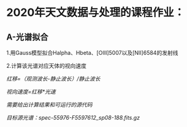 # 2020年天文数据与处理的课程作业：

## A-光谱拟合

1.用Gauss模型拟合Halpha、Hbeta、[OIII]5007以及[NII]6584的发射线

2.计算该光谱对应天体的视向速度

_红移=（观测波长-静止波长）/静止波长_

_视向速度=红移*光速_

_需要给出计算结果和可运行的源代码_

_目标源光谱：spec-55976-F5597612_sp08-188.fits.gz_

